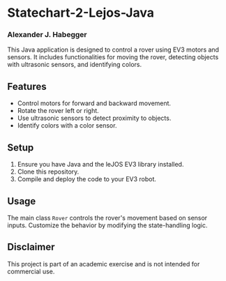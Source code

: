 # Statechart-2-Lejos-Java
### Alexander J. Habegger

This Java application is designed to control a rover using EV3 motors and sensors. It includes functionalities for moving the rover, detecting objects with ultrasonic sensors, and identifying colors.

## Features
- Control motors for forward and backward movement.
- Rotate the rover left or right.
- Use ultrasonic sensors to detect proximity to objects.
- Identify colors with a color sensor.

## Setup
1. Ensure you have Java and the leJOS EV3 library installed.
2. Clone this repository.
3. Compile and deploy the code to your EV3 robot.

## Usage
The main class `Rover` controls the rover's movement based on sensor inputs. Customize the behavior by modifying the state-handling logic.

## Disclaimer
This project is part of an academic exercise and is not intended for commercial use.
